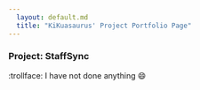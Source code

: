 ```yaml
---
  layout: default.md
  title: "KiKuasaurus' Project Portfolio Page"
---
```


### Project: StaffSync

 :trollface: I have not done anything :smile:
 